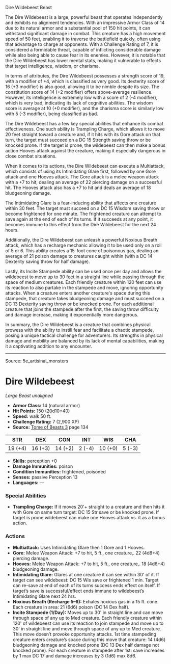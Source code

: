 <MonsterName/>Dire Wildebeest</MonsterName>
<CreatureType/>Beast</CreatureType>

<summary>The Dire Wildebeest is a large, powerful beast that operates independently and exhibits no alignment tendencies. With an impressive Armor Class of 14 due to its natural armor and a substantial pool of 150 hit points, it can withstand significant damage in combat. This creature has a high movement speed of 50 feet, enabling it to traverse the battlefield quickly, often using that advantage to charge at opponents. With a Challenge Rating of 7, it is considered a formidable threat, capable of inflicting considerable damage while also being able to cause fear in its enemies. However, it is notable that the Dire Wildebeest has lower mental stats, making it vulnerable to effects that target intelligence, wisdom, or charisma. </summary>

<detail>

In terms of attributes, the Dire Wildebeest possesses a strength score of 19, with a modifier of +4, which is classified as very good. Its dexterity score of 16 (+3 modifier) is also good, allowing it to be nimble despite its size. The constitution score of 14 (+2 modifier) offers above-average resilience. However, its intelligence is extremely low with a score of 2 (-4 modifier), which is very bad, indicating its lack of cognitive abilities. The wisdom score is average at 10 (+0 modifier), and the charisma score is similarly low with 5 (-3 modifier), being classified as bad.

The Dire Wildebeest has a few key special abilities that enhance its combat effectiveness. One such ability is Trampling Charge, which allows it to move 20 feet straight toward a creature and, if it hits with its Gore attack on that turn, the target must succeed on a DC 15 Strength saving throw or be knocked prone. If the target is prone, the wildebeest can then make a bonus action Hooves attack against the creature, making it especially dangerous in close combat situations.

When it comes to its actions, the Dire Wildebeest can execute a Multiattack, which consists of using its Intimidating Glare first, followed by one Gore attack and one Hooves attack. The Gore attack is a melee weapon attack with a +7 to hit, dealing an average of 22 piercing damage on a successful hit. The Hooves attack also has a +7 to hit and deals an average of 18 bludgeoning damage. 

The Intimidating Glare is a fear-inducing ability that affects one creature within 30 feet. The target must succeed on a DC 15 Wisdom saving throw or become frightened for one minute. The frightened creature can attempt to save again at the end of each of its turns. If it succeeds at any point, it becomes immune to this effect from the Dire Wildebeest for the next 24 hours.

Additionally, the Dire Wildebeest can unleash a powerful Noxious Breath attack, which has a recharge mechanic allowing it to be used only on a roll of 5 or 6. This ability creates a 15-foot cone of poisonous gas, dealing an average of 21 poison damage to creatures caught within (with a DC 14 Dexterity saving throw for half damage). 

Lastly, its Incite Stampede ability can be used once per day and allows the wildebeest to move up to 30 feet in a straight line while passing through the space of medium creatures. Each friendly creature within 120 feet can use its reaction to also partake in the stampede and move, ignoring opportunity attacks. When a creature enters another creature's space during this stampede, that creature takes bludgeoning damage and must succeed on a DC 13 Dexterity saving throw or be knocked prone. For each additional creature that joins the stampede after the first, the saving throw difficulty and damage increase, making it exponentially more dangerous. 

In summary, the Dire Wildebeest is a creature that combines physical prowess with the ability to instill fear and facilitate a chaotic stampede, posing a unique tactical challenge for adventurers. Its strengths in physical damage and mobility are balanced by its lack of mental capabilities, making it a captivating addition to any encounter.</detail>



---

Source: 5e_artisinal_monsters

# Dire Wildebeest

*Large* *Beast* *unaligned*

- **Armor Class:** 14 (natural armor)
- **Hit Points:** 150 (20d10+40)
- **Speed:** walk 50 ft.
- **Challenge Rating:** 7 (2,900 XP)
- **Source:** [Tome of Beasts 3](https://koboldpress.com/kpstore/product/tome-of-beasts-3-for-5th-edition/) page 134

| STR | DEX | CON | INT | WIS | CHA |
| --- | --- | --- | --- | --- | --- |
| 19 (+4) | 16 (+3) | 14 (+2) | 2 (-4) | 10 (+0) | 5 (-3) |

- **Skills:** perception +0
- **Damage Immunities:** poison
- **Condition Immunities:** frightened, poisoned
- **Senses:** passive Perception 13
- **Languages:** —

### Special Abilities

- **Trampling Charge:** If it moves 20'+ straight to a creature and then hits it with Gore on same turn target: DC 15 Str save or be knocked prone. If target is prone wildebeest can make one Hooves attack vs. it as a bonus action.

### Actions

- **Multiattack:** Uses Intimidating Glare then 1 Gore and 1 Hooves.
- **Gore:** Melee Weapon Attack: +7 to hit, 5 ft., one creature,. 22 (4d8+4) piercing damage.
- **Hooves:** Melee Weapon Attack: +7 to hit, 5 ft., one creature,. 18 (4d6+4) bludgeoning damage.
- **Intimidating Glare:** Glares at one creature it can see within 30' of it. If target can see wildebeest: DC 15 Wis save or frightened 1 min. Target can re-save at end of each of its turns success ends effect on itself. If target’s save is successful/effect ends immune to wildebeest’s Intimidating Glare next 24 hrs.
- **Noxious Breath (Recharge 5–6):** Exhales noxious gas in a 15 ft. cone. Each creature in area: 21 (6d6) poison (DC 14 Dex half).
- **Incite Stampede (1/Day):** Moves up to 30' in straight line and can move through space of any up to Med creature. Each friendly creature within 120' of wildebeest can use its reaction to join stampede and move up to 30' in straight line and move through space of any up to Med creature. This move doesn’t provoke opportunity attacks. 1st time stampeding creature enters creature’s space during this move that creature: 14 (4d6) bludgeoning damage and knocked prone (DC 13 Dex half damage not knocked prone). For each creature in stampede after 1st: save increases by 1 max DC 17 and damage increases by 3 (1d6) max 8d6.




